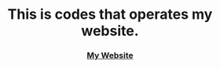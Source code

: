 <h1 align="center">This is codes that operates my website.</h1>



<h3 align="center"><a href="https://NotReallyHridoy.github.io">My Website</a></h3>
